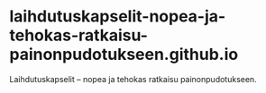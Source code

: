 # laihdutuskapselit-nopea-ja-tehokas-ratkaisu-painonpudotukseen.github.io
Laihdutuskapselit – nopea ja tehokas ratkaisu painonpudotukseen.
